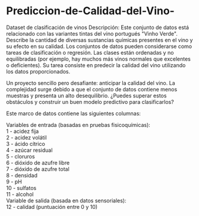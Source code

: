 # Prediccion-de-Calidad-del-Vino-
Dataset de clasificación  de vinos
Descripción:
Este conjunto de datos está relacionado con las variantes tintas del vino portugués "Vinho Verde". Describe la cantidad de diversas sustancias químicas presentes en el vino y su efecto en su calidad. Los conjuntos de datos pueden considerarse como tareas de clasificación o regresión. Las clases están ordenadas y no equilibradas (por ejemplo, hay muchos más vinos normales que excelentes o deficientes). Su tarea consiste en predecir la calidad del vino utilizando los datos proporcionados.

Un proyecto sencillo pero desafiante: anticipar la calidad del vino.
La complejidad surge debido a que el conjunto de datos contiene menos muestras y presenta un alto desequilibrio.
¿Puedes superar estos obstáculos y construir un buen modelo predictivo para clasificarlos?

Este marco de datos contiene las siguientes columnas:

Variables de entrada (basadas en pruebas fisicoquímicas):\
1 - acidez fija\
2 - acidez volátil\
3 - ácido cítrico\
4 - azúcar residual\
5 - cloruros\
6 - dióxido de azufre libre\
7 - dióxido de azufre total\
8 - densidad\
9 - pH\
10 - sulfatos\
11 - alcohol\
Variable de salida (basada en datos sensoriales):\
12 - calidad (puntuación entre 0 y 10)
